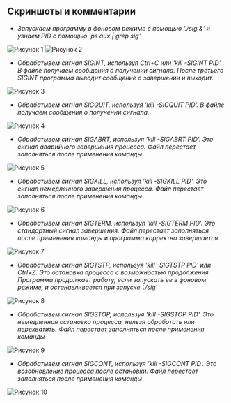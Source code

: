 ## Скриншоты и комментарии

- *Запускаем программу в фоновом режиме с помощью './sig &' и узнаем PID с помощью 'ps aux | grep sig'*

![Рисунок 1](./screen/p1.png)
![Рисунок 2](./screen/p2.png)

- *Обрабатывем сигнал SIGINT, используя Ctrl+C или 'kill -SIGINT PID'. В файле получаем сообщения о получении сигнала. После третьего SIGINT программа выводит сообщение о завершении и выходит.*

![Рисунок 3](./screen/p3.png)

- *Обрабатывем сигнал SIGQUIT, используя 'kill -SIGQUIT PID'. В файле получаем сообщения о получении сигнала.*

![Рисунок 4](./screen/p4.png)

- *Обрабатывем сигнал SIGABRT, используя 'kill -SIGABRT PID'. Это сигнал аварийного завершения процесса. Файл перестает заполняться после применения команды*

![Рисунок 5](./screen/p5.png)

- *Обрабатывем сигнал SIGKILL, используя 'kill -SIGKILL PID'. Это сигнал немедленного завершения процесса. Файл перестает заполняться после применения команды*

![Рисунок 6](./screen/p6.png)

- *Обрабатывем сигнал SIGTERM, используя 'kill -SIGTERM PID'. Это стандартный сигнал завершения. Файл перестает заполняться после применения команды и программа корректно завершается*

![Рисунок 7](./screen/p7.png)

- *Обрабатывем сигнал SIGTSTP, используя 'kill -SIGTSTP PID' или Ctrl+Z. Это остановка процесса с возможностью продолжения. Программа продолжает работу, если запускать ее в фоновом режиме, и останавливается при запуске './sig'*

![Рисунок 8](./screen/p8.png)

- *Обрабатывем сигнал SIGSTOP, используя 'kill -SIGSTOP PID'. Это немедленная остановка процесса, нельзя обработать или перехватить. Файл перестает заполняться после применения команды*

![Рисунок 9](./screen/p9.png)

- *Обрабатывем сигнал SIGCONT, используя 'kill -SIGCONT PID'. Это возобновление процесса после остановки. Файл перестает заполняться после применения команды*

![Рисунок 10](./screen/p10.png)